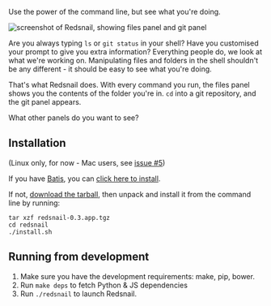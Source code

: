 Use the power of the command line, but see what you're doing.

![screenshot of Redsnail, showing files panel and git panel](screenshot.png)

Are you always typing `ls` or `git status` in your shell? Have you customised
your prompt to give you extra information? Everything people do, we look at
what we're working on. Manipulating files and folders in the shell shouldn't
be any different - it should be easy to see what you're doing.

That's what Redsnail does. With every command you run, the files panel shows
you the contents of the folder you're in. ``cd`` into a git repository, and
the git panel appears.

What other panels do you want to see?

## Installation

(Linux only, for now - Mac users, see [issue #5](https://github.com/takluyver/redsnail/issues/5))

If you have [Batis](http://batis-installer.github.io/), you can
[click here to install](batis://takluyver.github.io/redsnail/batis_index.json).

If not, [download the tarball](https://github.com/takluyver/redsnail/releases/download/0.3/redsnail-0.3.app.tgz),
then unpack and install it from the command line by running:

    tar xzf redsnail-0.3.app.tgz
    cd redsnail
    ./install.sh

## Running from development

1. Make sure you have the development requirements: make, pip, bower.
2. Run `make deps` to fetch Python & JS dependencies
3. Run `./redsnail` to launch Redsnail.
